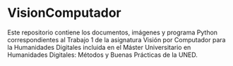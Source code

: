 # VisionComputador
Este repositorio contiene los documentos, imágenes y programa Python correspondientes al Trabajo 1 de la asignatura Visión por Computador para la 
Humanidades Digitales incluida en el Máster Universitario en Humanidades Digitales: Métodos y 
Buenas Prácticas de la UNED.
